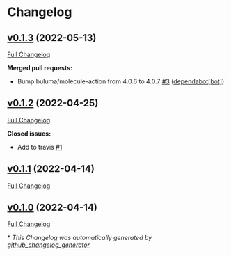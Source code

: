 # Changelog

## [v0.1.3](https://github.com/buluma/ansible-role-travis/tree/v0.1.3) (2022-05-13)

[Full Changelog](https://github.com/buluma/ansible-role-travis/compare/v0.1.2...v0.1.3)

**Merged pull requests:**

- Bump buluma/molecule-action from 4.0.6 to 4.0.7 [\#3](https://github.com/buluma/ansible-role-travis/pull/3) ([dependabot[bot]](https://github.com/apps/dependabot))

## [v0.1.2](https://github.com/buluma/ansible-role-travis/tree/v0.1.2) (2022-04-25)

[Full Changelog](https://github.com/buluma/ansible-role-travis/compare/v0.1.1...v0.1.2)

**Closed issues:**

- Add to travis [\#1](https://github.com/buluma/ansible-role-travis/issues/1)

## [v0.1.1](https://github.com/buluma/ansible-role-travis/tree/v0.1.1) (2022-04-14)

[Full Changelog](https://github.com/buluma/ansible-role-travis/compare/v0.1.0...v0.1.1)

## [v0.1.0](https://github.com/buluma/ansible-role-travis/tree/v0.1.0) (2022-04-14)

[Full Changelog](https://github.com/buluma/ansible-role-travis/compare/5d4ee0b216ca0e8f7d2289fc5c4db099b8aeb46d...v0.1.0)



\* *This Changelog was automatically generated by [github_changelog_generator](https://github.com/github-changelog-generator/github-changelog-generator)*
